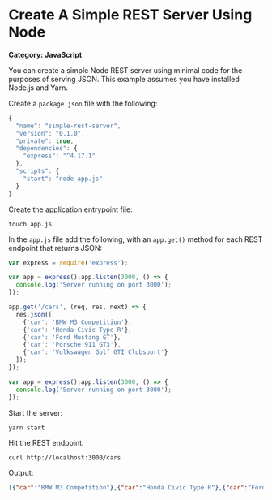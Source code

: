 # Create A Simple REST Server Using Node

__Category: JavaScript__

You can create a simple Node REST server using minimal code for the purposes of serving JSON. This example assumes you have installed Node.js and Yarn.

Create a `package.json` file with the following:

```javascript
{
  "name": "simple-rest-server",
  "version": "0.1.0",
  "private": true,
  "dependencies": {
    "express": "^4.17.1"
  },
  "scripts": {
    "start": "node app.js"
  }
}
```

Create the application entrypoint file:

```shell
touch app.js
```

In the `app.js` file add the following, with an `app.get()` method for each REST endpoint that returns JSON:

```javascript
var express = require('express');

var app = express();app.listen(3000, () => {
  console.log('Server running on port 3000');
});

app.get('/cars', (req, res, next) => {
  res.json([
    {'car': 'BMW M3 Competition'}, 
    {'car': 'Honda Civic Type R'}, 
    {'car': 'Ford Mustang GT'}, 
    {'car': 'Porsche 911 GT3'}, 
    {'car': 'Volkswagen Golf GTI Clubsport'}
  ]);
});

var app = express();app.listen(3000, () => {
  console.log('Server running on port 3000');
});
```

Start the server:

```shell
yarn start
```

Hit the REST endpoint:

```shell
curl http://localhost:3000/cars
```

Output:

```json
[{"car":"BMW M3 Competition"},{"car":"Honda Civic Type R"},{"car":"Ford Mustang GT"},{"car":"Porsche 911 GT3"},{"car":"Volkswagen Golf GTI Clubsport"}]
```
